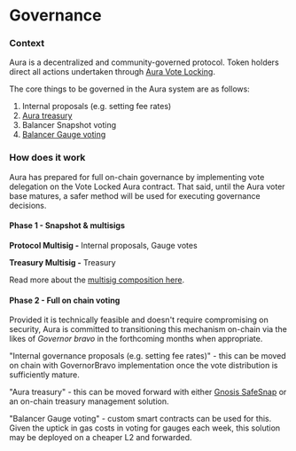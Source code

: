 # Governance

### Context

Aura is a decentralized and community-governed protocol. Token holders direct all actions undertaken through [Aura Vote Locking](../usdaura/vote-locking.md).

The core things to be governed in the Aura system are as follows:

1. Internal proposals (e.g. setting fee rates)
2. [Aura treasury](broken-reference)
3. Balancer Snapshot voting
4. [Balancer Gauge voting](gauge-voting.md)



### How does it work

Aura has prepared for full on-chain governance by implementing vote delegation on the Vote Locked Aura contract. That said, until the Aura voter base matures, a safer method will be used for executing governance decisions.

#### Phase 1 - Snapshot & multisigs

**Protocol Multisig -** Internal proposals, Gauge votes

**Treasury Multisig -** Treasury&#x20;

Read more about the [multisig composition here](multisig-composition.md).



#### Phase 2 - Full on chain voting

Provided it is technically feasible and doesn't require compromising on security, Aura is committed to transitioning this mechanism on-chain via the likes of _Governor bravo_ in the forthcoming months when appropriate.&#x20;

"Internal governance proposals (e.g. setting fee rates)" - this can be moved on chain with GovernorBravo implementation once the vote distribution is sufficiently mature.

"Aura treasury" - this can be moved forward with either [Gnosis SafeSnap](https://docs.snapshot.org/plugins/safesnap) or an on-chain treasury management solution.

"Balancer Gauge voting" - custom smart contracts can be used for this. Given the uptick in gas costs in voting for gauges each week, this solution may be deployed on a cheaper L2 and forwarded.

&#x20;


